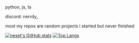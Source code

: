 python, js, ts

discord: nerrdy_

most my repos are random projects i started but never finished

[![neset's GitHub stats](https://github-readme-stats.vercel.app/api?username=nesetkab)](https://github.com/anuraghazra/github-readme-stats&show_icons=true&theme=transparent)
[![Top Langs](https://github-readme-stats.vercel.app/api/top-langs/?username=nesetkab)](https://github.com/anuraghazra/github-readme-stats&show_icons=true&theme=transparent)
